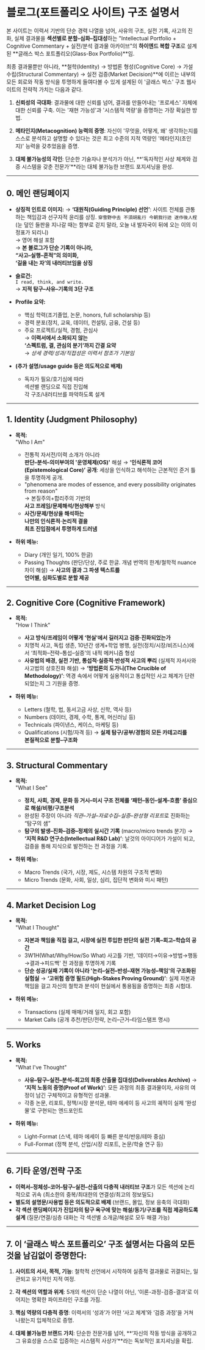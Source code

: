 # 블로그(포트폴리오 사이트) 구조 설명서

본 사이트는 이력서 기반의 단순 경력 나열을 넘어, 사유의 구조, 실전 기록, 사고의 진화, 실제 결과물을 **섹션별로 분할–심화–집대성**하는 "Intellectual Portfolio + Cognitive Commentary + 실전/분석 결과물 아카이브"의 **하이엔드 복합 구조**로 설계된 **글래스 박스 포트폴리오(Glass-Box Portfolio)**임.

최종 결과물뿐만 아니라, **철학(Identity) → 방법론 형성(Cognitive Core) → 가설 수립(Structural Commentary) → 실전 검증(Market Decision)**에 이르는 내부의 모든 회로와 작동 방식을 투명하게 들여다볼 수 있게 설계된 이 '글래스 박스' 구조 웹사이트의 전략적 가치는 다음과 같다.

1. **신뢰성의 극대화**: 결과물에 대한 신뢰를 넘어, 결과를 만들어내는 '프로세스' 자체에 대한 신뢰를 구축. 이는 '재현 가능성'과 '시스템적 역량'을 증명하는 가장 확실한 방법.

2. **메타인지(Metacognition) 능력의 증명**: 자신이 '무엇을, 어떻게, 왜' 생각하는지를 스스로 분석하고 설명할 수 있다는 것은 최고 수준의 지적 역량인 '메타인지(초인지)' 능력을 갖추었음을 증명.

3. **대체 불가능성의 각인**: 단순한 기술자나 분석가가 아닌, **'독자적인 사상 체계와 검증 시스템을 갖춘 전문가'**라는 대체 불가능한 브랜드 포지셔닝을 완성.

---

## 0. 메인 랜딩페이지

- **상징적 인트로 이미지:** → **‘대원칙(Guiding Principle) 선언’**: 사이트 전체를 관통하는 책임감과 선구자적 윤리를 상징. 
  `穿雪野中去 不須胡亂行 今朝我行迹 遂作後人桯`  
  (눈 덮인 들판을 지나갈 때는 함부로 걷지 말라,
  오늘 내 발자국이 뒤에 오는 이의 이정표가 되리니)  
  → 영어 해설 포함  
  → **본 블로그가 단순 기록이 아니라,  
     “사고–실행–흔적”의 의미화,  
     ‘길을 내는 자’의 내러티브임을 상징**

- **슬로건:**  
  `I read, think, and write.`  
  → **지적 탐구–사유–기록의 3단 구조**

- **Profile 요약:**  
  - 핵심 학력(조기졸업, 논문, honors, full scholarship 등)
  - 경력 분포(정치, 교육, 데이터, 컨설팅, 금융, 건설 등)
  - 주요 프로젝트/실적, 경험, 관심사  
  → **이력서에서 소화되지 않는  
      ‘스펙트럼, 결, 관심의 분기’까지 간결 요약**  
  → *상세 경력/성과/직접성은 이력서 참조가 기본임*

- **(추가 설명/usage guide 등은 의도적으로 배제)**
  - 독자가 필요/호기심에 따라  
    섹션별 랜딩으로 직접 진입해  
    각 구조/내러티브를 파악하도록 설계

---

## 1. Identity (Judgment Philosophy)

- **목적:**  
  "Who I Am"  
  - 전통적 자서전/이력 소개가 아니라  
    **판단–분석–의미부여의 '운영체제(OS)'** 해설 → **‘인식론적 코어(Epistemological Core)’ 공개**: 세상을 인식하고 해석하는 근본적인 준거 틀을 투명하게 공개.
  - "phenomena are modes of essence, and every possibility originates from reason"  
    → 본질주의+합리주의 기반의  
       **사고 프레임/문제해석/현상해부** 방식
  - **사건/문제/현상을 해석하는  
    나만의 인식론적·논리적 결을  
    최초 진입점에서 투명하게 드러냄**

- **하위 메뉴:**  
  - Diary (개인 일기, 100% 한글)
  - Passing Thoughts (판단/단상, 주로 한글. 개념 번역의 한계/철학적 nuance 차이 해설)
  → **사고의 결과 그 파생 텍스트를  
      언어별, 심화도별로 분할 제공**

---

## 2. Cognitive Core (Cognitive Framework)

- **목적:**  
  "How I Think"  
  - **사고 방식/프레임이 어떻게 ‘현실’에서 길러지고 검증·진화되었는가**  
  - 치명적 사고, 독립 생존, 10년간 생계+학업 병행, 실전(정치/시장/비즈니스)에서 ‘최적화–전략–통섭–실증’의 내적 메커니즘 형성  
  - **사유법의 배경, 실전 기반, 통섭적·실증적·반성적 사고의 뿌리** (실제적 자서사와 사고법의 상호진화 해설) → **‘방법론의 도가니(The Crucible of Methodology)’**: 역경 속에서 어떻게 실용적이고 통섭적인 사고 체계가 단련되었는지 그 기원을 증명.

- **하위 메뉴:**  
  - Letters (철학, 법, 동서고금 사상, 신학, 역사 등)
  - Numbers (데이터, 경제, 수학, 통계, 머신러닝 등)
  - Technicals (파이낸스, 케이스, 마케팅 등)
  - Qualifications (시험/자격 등)
  → **실제 탐구/공부/경험의 모든 카테고리를  
      본질적으로 분할–구조화**

---

## 3. Structural Commentary

- **목적:**  
  "What I See"  
  - **정치, 사회, 경제, 문화 등 거시–미시 구조 전체를 ‘패턴–동인–설계–흐름’ 중심으로 해설/비평/구조분석**  
  - 완성된 주장이 아니라 *직관–가설–자료수집–실증–완성형 리포트*로 진화하는 “탐구의 샘”  
  - **탐구의 발생–진화–검증–정제의 실시간 기록** (macro/micro trends 분기) → **‘지적 R&D 연구소(Intellectual R&D Lab)’**: 날것의 아이디어가 가설이 되고, 검증을 통해 지식으로 발전하는 전 과정을 기록.

- **하위 메뉴:**  
  - Macro Trends (국가, 시장, 제도, 시스템 차원의 구조적 변화)
  - Micro Trends (문화, 사회, 일상, 심리, 집단적 변화와 미시 패턴)

---

## 4. Market Decision Log

- **목적:**  
  "What I Thought"  
  - **자본과 책임을 직접 걸고, 시장에 실전 투입한 판단의 실전 기록–회고–학습의 공간**  
  - 3W1H(What/Why/How/So What) 사고틀 기반, '데이터→이유→방법→행동→결과→피드백' 전 과정을 투명하게 기록  
  - **단순 성공/실패 기록이 아니라 '논리–실전–반성–재현 가능성–책임'의 구조화된 실험실** → **‘고위험 증명 필드(High-Stakes Proving Ground)’**: 실제 자본과 책임을 걸고 자신의 철학과 분석이 현실에서 통용됨을 증명하는 최종 시험대.

- **하위 메뉴:**  
  - Transactions (실제 매매/거래 일지, 회고 포함)
  - Market Calls (공개 추천/판단/전략, 논리–근거–타임스탬프 명시)

---

## 5. Works

- **목적:**  
  "What I've Thought"  
  - **사유–탐구–실전–분석–회고의 최종 산출물 집대성(Deliverables Archive)** → **‘지적 노동의 증명(Proof of Work)’**: 모든 과정의 최종 결과물이자, 사유의 여정이 남긴 구체적이고 유형적인 성과물.
  - 각종 논문, 리포트, 정책/시장 분석문, 테마 에세이 등 사고의 궤적이 실제 ‘완성물’로 구현되는 엔드포인트

- **하위 메뉴:**  
  - Light-Format (스낵, 테마 에세이 등 빠른 분석/반응/테마 중심)
  - Full-Format (정책 분석, 산업/시장 리포트, 논문/학술 연구 등)

---

## 6. 기타 운영/전략 구조

- **이력서–정체성–코어–탐구–실전–산출의 다층적 내러티브 구조**가 모든 섹션에 논리적으로 귀속 (최소한의 중복/최대한의 연결성/최고의 정보밀도)
- **별도의 설명문/사용법 등은 의도적으로 배제** (브랜드, 몰입, 정보 응축의 극대화)
- **각 섹션 랜딩페이지가 진입자의 탐구 욕구에 맞는 해설/동기/구조를 직접 제공하도록 설계** (질문/연결/심층 대화는 각 섹션별 소개글/해설로 모두 해결 가능)

---

## 7. 이 ‘글래스 박스 포트폴리오’ 구조 설명서는 다음의 모든 것을 남김없이 증명한다:

1. **사이트의 서사, 목적, 기능**: 철학적 선언에서 시작하여 실증적 결과물로 귀결되는, 일관되고 유기적인 지적 여정.

2. **각 섹션의 역할과 위계**: 5개의 섹션이 단순 나열이 아닌, ‘이론-과정-검증-결과’로 이어지는 명확한 파이프라인 구조를 가짐.

3. **핵심 역량의 다층적 증명**: 이력서의 ‘성과’가 어떤 ‘사고 체계’와 ‘검증 과정’을 거쳐 나왔는지 입체적으로 증명.

4. **대체 불가능한 브랜드 가치**: 단순한 전문가를 넘어, **‘자신의 작동 방식을 공개하고 그 유효성을 스스로 입증하는 시스템적 사상가’**라는 독보적인 포지셔닝을 확립.
